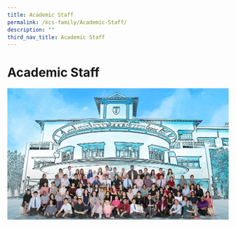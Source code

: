 ```yaml
---
title: Academic Staff
permalink: /kcs-family/Academic-Staff/
description: ""
third_nav_title: Academic Staff
---
```


Academic Staff
==============

![](/images/Staff-2020_1-1024x607.jpg)
